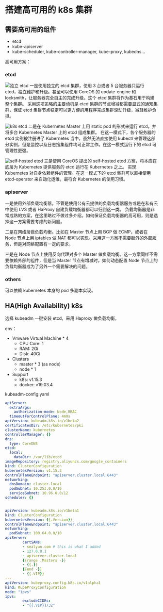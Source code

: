 # 搭建高可用的 k8s 集群

## 需要高可用的组件

- etcd
- kube-apiserver
- kube-scheduler, kube-controller-manager, kube-proxy, kubedns...

高可用方案：

### etcd

![独立 etcd](./搭建高可用的k8s集群/etcd01.png)
一是使用独立的 etcd 集群，使用 3 台或者 5 台服务器只运行 etcd，独立维护和升级。甚至可以使用 CoreOS 的 update-engine 和 locksmith，让服务器完全自主的完成升级。这个 etcd 集群将作为基石用于构建整个集群。 采用这项策略的主要动机是 etcd 集群的节点增减都需要显式的通知集群，保证 etcd 集群节点稳定可以更方便的用程序完成集群滚动升级，减轻维护负担。

![k8s etcd](./搭建高可用的k8s集群/etcd02.png)
二是在 Kubernetes Master 上用 static pod 的形式来运行 etcd，并将多台 Kubernetes Master 上的 etcd 组成集群。 在这一模式下，各个服务器的 etcd 实例被注册进了 Kubernetes 当中，虽然无法直接使用 kubectl 来管理这部分实例，但是监控以及日志搜集组件均可正常工作。在这一模式运行下的 etcd 可管理性更强。

![self-hosted etcd](./搭建高可用的k8s集群/etcd03.png)
三是使用 CoreOS 提出的 self-hosted etcd 方案，将本应在底层为 Kubernetes 提供服务的 etcd 运行在 Kubernetes 之上。 实现 Kubernetes 对自身依赖组件的管理。在这一模式下的 etcd 集群可以直接使用 etcd-operator 来自动化运维，最符合 Kubernetes 的使用习惯。

### apiserver

一是使用外部负载均衡器，不管是使用公有云提供的负载均衡器服务或是在私有云中使用 LVS 或者 HaProxy 自建负载均衡器都可以归到这一类。 负载均衡器是非常成熟的方案，在这里略过不做过多介绍。如何保证负载均衡器的高可用，则是选择这一方案需要考虑的新问题。

二是在网络层做负载均衡。比如在 Master 节点上用 BGP 做 ECMP，或者在 Node 节点上用 iptables 做 NAT 都可以实现。采用这一方案不需要额外的外部服务，但是对网络配置有一定的要求。

三是在 Node 节点上使用反向代理对多个 Master 做负载均衡。这一方案同样不需要依赖外部的组件，但是当 Master 节点有增减时，如何动态配置 Node 节点上的负载均衡器成为了另外一个需要解决的问题。

### others

可以依赖 kubernetes 本身的 pod 多副本实现。

## HA(High Availability) k8s

选择 kubeadm 一键安装 etcd，采用 Haproxy 做负载均衡。

env：
- Vmware Virtual Machine * 4
  - CPU Core: 1
  - RAM: 2Gi
  - Disk: 40Gi
- Clusters
  - master * 3 (as node)
  - node * 1
- Support
  - k8s: v1.15.3
  - docker: v19.03.4

kubeadm-config.yaml

``` yaml
apiServer:
  extraArgs:
    authorization-mode: Node,RBAC
  timeoutForControlPlane: 4m0s
apiVersion: kubeadm.k8s.io/v1beta2
certificatesDir: /etc/kubernetes/pki
clusterName: kubernetes
controllerManager: {}
dns:
  type: CoreDNS
etcd:
  local:
    dataDir: /var/lib/etcd
imageRepository: registry.aliyuncs.com/google_containers
kind: ClusterConfiguration
kubernetesVersion: v1.15.3
controlPlaneEndpoint: "apiserver.cluster.local:6443"
networking:
  dnsDomain: cluster.local
  podSubnet: 10.253.0.0/16
  serviceSubnet: 10.96.0.0/12
scheduler: {}


apiVersion: kubeadm.k8s.io/v1beta1
kind: ClusterConfiguration
kubernetesVersion: {{.Version}}
controlPlaneEndpoint: "apiserver.cluster.local:6443"
networking:
  podSubnet: 100.64.0.0/10
apiServer:
        certSANs:
        - sealyun.com # this is what I added
        - 127.0.0.1
        - apiserver.cluster.local
        {{range .Masters -}}
        - {{.}}
        {{end -}}
        - {{.VIP}}
---
apiVersion: kubeproxy.config.k8s.io/v1alpha1
kind: KubeProxyConfiguration
mode: "ipvs"
ipvs:
        excludeCIDRs: 
        - "{{.VIP}}/32"
```